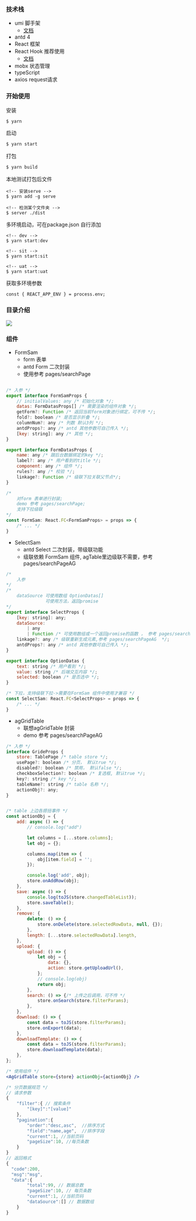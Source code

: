 ### 技术栈

- umi 脚手架
    - [文档](https://umijs.org/zh-CN/docs/navigate-between-pages)
- antd 4
- React 框架
- React Hook 推荐使用
    - [文档](https://react.docschina.org/docs/hooks-intro.html)
- mobx 状态管理
- typeScript
- axios request请求

### 开始使用

安装

```bash
$ yarn
```

启动

```bash
$ yarn start
```

打包

```bash
$ yarn build
```

本地测试打包后文件

```
<!-- 安装serve -->
$ yarn add -g serve

<!-- 检测某个文件夹 -->
$ server ./dist
```

多环境启动，可在package.json 自行添加

```
<!-- dev -->
$ yarn start:dev

<!-- sit -->
$ yarn start:sit

<!-- uat -->
$ yarn start:uat
```

获取多环境参数

``` tsx
const { REACT_APP_ENV } = process.env;
```

### 目录介绍

![](./md/imgs/directory1.jpg)

### 组件

- FormSam
    - form 表单
    - antd Form 二次封装
    - 使用参考 pages/searchPage

``` jsx

/* 入参 */
export interface FormSamProps {
    // initialValues: any /* 初始化对象 */;
    datas: FormDatasProps[] /* 需要渲染的组件对象 */;
    getForm?: Function /* 返回当前form对象进行绑定，可不传 */;
    fold?: boolean /* 是否显示折叠 */;
    columnNum?: any /* 列数 默认3列 */;
    antdProps?: any /* antd 其他参数可自己传入 */;
    [key: string]: any /* 其他 */;
}

export interface FormDatasProps {
    name: any /* 跟后台数据绑定的key */;
    label?: any /* 用户看到的title */;
    component: any /* 组件 */;
    rules?: any /* 校验 */;
    linkage?: Function /* 级联下拉关联父节点*/;
}

/*  
    对form 表单进行封装; 
    demo 参考 pages/searchPage; 
    支持下拉级联
*/
const FormSam: React.FC<FormSamProps> = props => {
    /* ... */
}
```


- SelectSam
    - antd Select 二次封装，带级联功能
    - 级联依赖 FormSam 组件, agTable里边级联不需要，参考 pages/searchPageAG

``` jsx
/* 
    入参
*/
/* 
    dataSource 可使用数组 OptionDatas[]
               可使用方法，返回promise
*/
export interface SelectProps {
    [key: string]: any;
    dataSource:
        | any
        | Function /* 可使用数组或一个返回promise的函数 ， 参考 pages/searchPageAG*/;
    linkage?: any /* 级联重新生成元素,参考 pages/searchPageAG  */;
    antdProps?: any /* antd 其他参数可自己传入 */;
}

export interface OptionDatas {
    text: string /* 用户看到 */;
    value: string /* 后端交互内容 */;
    selected: boolean /* 是否选中 */;
}

/* 下拉，支持级联下拉->需要在FormSam 组件中使用才兼容 */
const SelectSam: React.FC<SelectProps> = props => {
    /* ... */
}
```

- agGridTable
    - 联想agGridTable 封装
    - demo 参考 pages/searchPageAG 

``` jsx
/* 入参 */
interface GrideProps {
    store: TablePage /* table store */;
    usePage?: boolean /* 分页， 默认true */;
    disabled?: boolean /* 禁用， 默认false */;
    checkboxSelection?: boolean /* 复选框, 默认true */;
    key?: string /* key */;
    tableName?: string /* table 名称 */;
    actionObj?: any;
}


/* table 上边各摁扭事件 */
const actionObj = {
    add: async () => {
        // console.log("add")

        let columns = [...store.columns];
        let obj = {};

        columns.map(item => {
            obj[item.field] = '';
        });

        console.log('add', obj);
        store.onAddRow(obj);
    },
    save: async () => {
        console.log(toJS(store.changedTableList));
        store.saveTable();
    },
    remove: {
        delete: () => {
            store.onDelete(store.selectedRowData, null, {});
        },
        length: [...store.selectedRowData].length,
    },
    upload: {
        upload: () => {
            let obj = {
                data: {},
                action: store.getUploadUrl(),
            };
            // console.log(obj)
            return obj;
        },
        search: () => {/* 上传之后调用，可不传 */
            store.onSearch(store.filterParams);
        },
    },
    download: () => {
        const data = toJS(store.filterParams);
        store.onExport(data);
    },
    downloadTemplate: () => {
        const data = toJS(store.filterParams);
        store.downloadTemplate(data);
    },
};

/* 使用组件 */
<AgGridTable store={store} actionObj={actionObj} />

/* 分页数据规范 */
// 请求参数
{
    "filter":{ // 搜索条件
        "[key]":"[value]"
    },
    "pagination":{
        "order":"desc,asc",  //排序方式
        "field":"name,age",  //排序字段
        "current":1, //当前页码
        "pageSize":10, //每页条数
    }
}
// 返回格式
{
  "code":200,
  "msg":"msg",
  "data":{
        "total":99, // 数据总数
        "pageSize":10, // 每页条数
        "current":1, //当前页码
        "dataSource":[] // 数据数组
    }
}


```